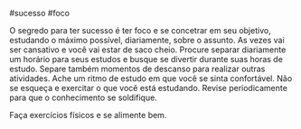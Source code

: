 #sucesso #foco

O segredo para ter sucesso é ter foco e se concetrar em seu objetivo, estudando o máximo possível, diariamente, sobre o assunto. As vezes vai ser cansativo e você vai estar de saco cheio. Procure separar diariamente um horário para seus estudos e busque se divertir durante suas horas de estudo. Separe também momentos de descanso para realizar outras atividades. Ache um ritmo de estudo em que você se sinta confortável. Não se esqueça e exercitar o que você está estudando. Revise periodicamente para que o conhecimento se soldifique.

Faça exercícios físicos e se alimente bem.